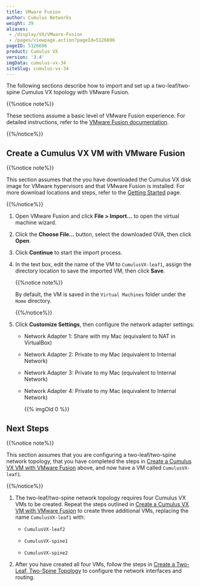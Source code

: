 ```yaml
---
title: VMware Fusion
author: Cumulus Networks
weight: 39
aliases:
 - /display/VX/VMware-Fusion
 - /pages/viewpage.action?pageId=5126696
pageID: 5126696
product: Cumulus VX
version: '3.4'
imgData: cumulus-vx-34
siteSlug: cumulus-vx-34
---
```

The following sections describe how to import and set up a
two-leaf/two-spine Cumulus VX topology with VMware Fusion.

{{%notice note%}}

These sections assume a basic level of VMware Fusion experience. For
detailed instructions, refer to the [VMware Fusion
documentation](https://www.vmware.com/support/pubs/fusion_pubs.html).

{{%/notice%}}

## <span>Create a Cumulus VX VM with VMware Fusion</span>

{{%notice note%}}

This section assumes that the you have downloaded the Cumulus VX disk
image for VMware hypervisors and that VMware Fusion is installed. For
more download locations and steps, refer to the [Getting
Started](/version/cumulus-vx-34/Getting-Started/) page.

{{%/notice%}}

1.  Open VMware Fusion and click **File \> Import...** to open the
    virtual machine wizard.

2.  Click the **Choose File...** button, select the downloaded OVA, then
    click **Open**.

3.  Click **Continue** to start the import process.

4.  In the text box, edit the name of the VM to `CumulusVX-leaf1`,
    assign the directory location to save the imported VM, then click
    **Save**.
    
    {{%notice note%}}
    
    By default, the VM is saved in the `Virtual Machines` folder under
    the `Home` directory.
    
    {{%/notice%}}

5.  Click **Customize Settings**, then configure the network adapter
    settings:
    
      - Network Adapter 1: Share with my Mac (equivalent to NAT in
        VirtualBox)
    
      - Network Adapter 2: Private to my Mac (equivalent to Internal
        Network)
    
      - Network Adapter 3: Private to my Mac (equivalent to Internal
        Network)
    
      - Network Adapter 4: Private to my Mac (equivalent to Internal
        Network)
        
        {{% imgOld 0 %}}

## <span>Next Steps</span>

{{%notice note%}}

This section assumes that you are configuring a two-leaf/two-spine
network topology, that you have completed the steps in [Create a Cumulus
VX VM with VMware
Fusion](#src-5126696_VMwareFusion-CreateaCumulusVXVirtualMachinewithVMwareFusion)
above, and now have a VM called `CumulusVX-leaf1`.

{{%/notice%}}

1.  The two-leaf/two-spine network topology requires four Cumulus VX VMs
    to be created. Repeat the steps outlined in [Create a Cumulus VX VM
    with VMware
    Fusion](#src-5126696_VMwareFusion-CreateaCumulusVXVirtualMachinewithVMwareFusion)
    to create three additional VMs, replacing the name `CumulusVX-leaf1`
    with:
    
      - `CumulusVX-leaf2`
    
      - `CumulusVX-spine1`
    
      - `CumulusVX-spine2`

2.  After you have created all four VMs, follow the steps in [Create a
    Two-Leaf, Two-Spine
    Topology](/version/cumulus-vx-34/Create-a-Two-Leaf-Two-Spine-Topology)
    to configure the network interfaces and routing.

<article id="html-search-results" class="ht-content" style="display: none;">

</article>

<footer id="ht-footer">

</footer>
